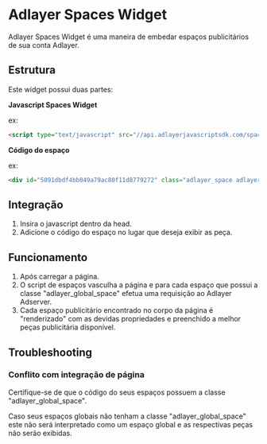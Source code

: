 # Adlayer Spaces Widget
Adlayer Spaces Widget é uma maneira de embedar espaços publicitários de sua conta Adlayer.

## Estrutura
Este widget possui duas partes:

**Javascript Spaces Widget**

ex: 

```html
<script type="text/javascript" src="//api.adlayerjavascriptsdk.com/spaces.min.js" async="true" language="javascript"></script>
```

**Código do espaço**

ex:

```html
<div id="5091dbdf4bb049a79ac80f11d8779272" class="adlayer_space adlayer_global_space"></div>
```

## Integração
1. Insira o javascript dentro da head.
2. Adicione o código do espaço no lugar que deseja exibir as peça.

## Funcionamento
1. Após carregar a página.
2. O script de espaços vasculha a página e para cada espaço que possui a classe "adlayer_global_space" efetua uma requisição ao  Adlayer Adserver.
3. Cada espaço publicitário encontrado no corpo da página é "renderizado" com as devidas propriedades e preenchido a melhor peças publicitária disponível.

## Troubleshooting

### Conflito com integração de página
Certifique-se de que o código do seus espaços possuem a classe "adlayer_global_space". 

Caso seus espaços globais não tenham a classe "adlayer_global_space" este não será interpretado como um espaço global e as respectivas peças não serão exibidas.